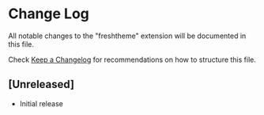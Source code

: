 # Change Log

All notable changes to the "freshtheme" extension will be documented in this file.

Check [Keep a Changelog](http://keepachangelog.com/) for recommendations on how to structure this file.

## [Unreleased]

- Initial release

